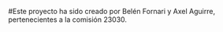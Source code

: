 #Este proyecto ha sido creado por Belén Fornari y Axel Aguirre, pertenecientes a la comisión 23030.

